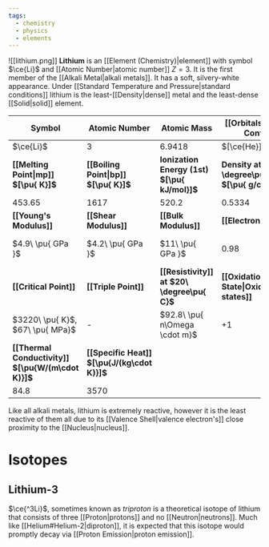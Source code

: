 ```yaml
---
tags:
  - chemistry
  - physics
  - elements
---
```

![[lithium.png]]
**Lithium** is an [[Element (Chemistry)|element]] with symbol $\ce{Li}$ and [[Atomic Number|atomic number]] $Z=3$. It is the first member of the [[Alkali Metal|alkali metals]]. It has a soft, silvery-white appearance. Under [[Standard Temperature and Pressure|standard conditions]] lithium is the least-[[Density|dense]] metal and the least-dense [[Solid|solid]] element. 

| **Symbol**                                         | **Atomic Number**                            | **Atomic Mass**                              | **[[Orbitals\|Electron Config.]]**                    | **Phase**                                 |
| -------------------------------------------------- | -------------------------------------------- | -------------------------------------------- | ----------------------------------------------------- | ----------------------------------------- |
| $\ce{Li}$                                          | $3$                                          | $6.9418$                                     | $[\ce{He}]\ 2s^1$                                     | solid                                     |
| **[[Melting Point\|mp]] $[\pu{ K}]$**              | **[[Boiling Point\|bp]] $[\pu{ K}]$**        | **Ionization Energy (1st) $[\pu{ kJ/mol}]$** | **Density at $20\ \degree\pu{ C}$ $[\pu{ g/cm^3 }]$** | **Atomic Radius**                         |
| $453.65$                                           | $1617$                                       | $520.2$                                      | $0.5334$                                              | $167\ \pu{ pm }$                          |
| **[[Young's Modulus]]**                            | **[[Shear Modulus]]**                        | **[[Bulk Modulus]]**                         | **[[Electronegativity]]**                             | **Main [[Isotope\|isotopes]]**            |
| $4.9\ \pu{ GPa }$                                  | $4.2\ \pu{ GPa }$                            | $11\ \pu{ GPa }$                             | $0.98$                                                | $\ce{^6Li}:2-8\%$ $\ce{^7Li}:92-98\%$     |
| **[[Critical Point]]**                             | **[[Triple Point]]**                         | **[[Resistivity]] at $20\ \degree\pu{ C}$**  | **[[Oxidation State\|Oxidation states]]**             | **[[Electron Affinity]]**                 |
| $3220\ \pu{ K}$, $67\ \pu{ MPa}$                   | -                                            | $92.8\ \pu{ n\Omega \cdot m}$                | $+1$                                                  | $59.633\ \pu{ kJ/mol }$ $0.618\ \pu{ eV}$ |
| **[[Thermal Conductivity]] $[\pu{W/(m\cdot K)}]$** | **[[Specific Heat]] $[\pu{J/(kg\cdot K)}]$** |                                              |                                                       |                                           |
| $84.8$                                             | $3570$                                       |                                              |                                                       |                                           |

Like all alkali metals, lithium is extremely reactive, however it is the least reactive of them all due to its [[Valence Shell|valence electron's]] close proximity to the [[Nucleus|nucleus]]. 
# Isotopes
## Lithium-3
$\ce{^3Li}$, sometimes known as *triproton* is a theoretical isotope of lithium that consists of three [[Proton|protons]] and no [[Neutron|neutrons]]. Much like [[Helium#Helium-2|diproton]], it is expected that this isotope would promptly decay via [[Proton Emission|proton emission]].